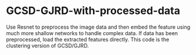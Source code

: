 # GCSD-GJRD-with-processed-data
Use Resnet to preprocess the image data and then embed the feature using much more shallow networks to handle complex data. If data has been preprocessed, load the extracted features directly.
This code is the clustering version of GCSD/GJRD.
